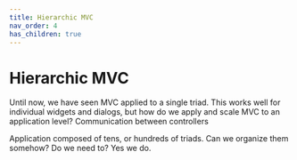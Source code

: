 ```yaml
---
title: Hierarchic MVC
nav_order: 4
has_children: true
---
```

# Hierarchic MVC

Until now, we have seen MVC applied to a single triad. This works well for
individual widgets and dialogs, but how do we apply and scale MVC to an
application level?  Communication between controllers

Application composed of tens, or hundreds of triads. Can we organize them 
somehow? Do we need to? Yes we do.


